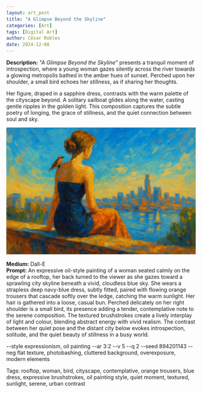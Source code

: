 ```yaml
---
layout: art_post
title: "A Glimpse Beyond the Skyline"
categories: [Art]
tags: [Digital Art]
author: César Robles
date: 2024-12-08
---
```

**Description:** *"A Glimpse Beyond the Skyline"* presents a tranquil moment of introspection, where a young woman gazes silently across the river towards a glowing metropolis bathed in the amber hues of sunset. Perched upon her shoulder, a small bird echoes her stillness, as if sharing her thoughts.

Her figure, draped in a sapphire dress, contrasts with the warm palette of the cityscape beyond. A solitary sailboat glides along the water, casting gentle ripples in the golden light. This composition captures the subtle poetry of longing, the grace of stillness, and the quiet connection between soul and sky.

![A Glimpse Beyond the Skyline](/imag/digital_art/a_glimpse_beyond_the_skyline.jpg)

**Medium:** Dall-E\
**Prompt:** An expressive oil-style painting of a woman seated calmly on the edge of a rooftop, her back turned to the viewer as she gazes toward a sprawling city skyline beneath a vivid, cloudless blue sky. She wears a strapless deep navy-blue dress, subtly fitted, paired with flowing orange trousers that cascade softly over the ledge, catching the warm sunlight. Her hair is gathered into a loose, casual bun. Perched delicately on her right shoulder is a small bird, its presence adding a tender, contemplative note to the serene composition. The textured brushstrokes create a lively interplay of light and colour, blending abstract energy with vivid realism. The contrast between her quiet pose and the distant city below evokes introspection, solitude, and the quiet beauty of stillness in a busy world.

--style expressionism, oil painting --ar 3:2 --v 5 --q 2 --seed 894201143 --neg flat texture, photobashing, cluttered background, overexposure, modern elements

Tags: rooftop, woman, bird, cityscape, contemplative, orange trousers, blue dress, expressive brushstrokes, oil painting style, quiet moment, textured, sunlight, serene, urban contrast